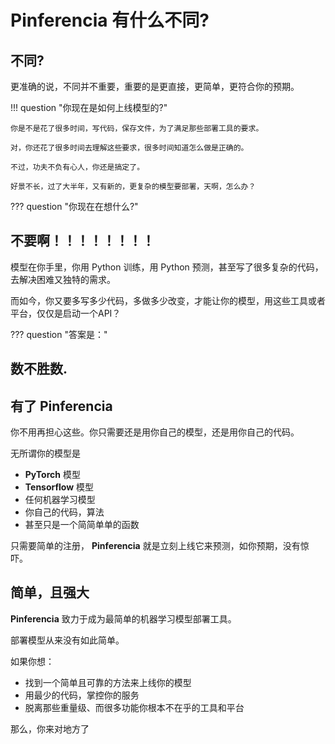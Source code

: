 # **Pinferencia** 有什么不同?

## 不同?

更准确的说，不同并不重要，重要的是更直接，更简单，更符合你的预期。

!!! question "你现在是如何上线模型的?"

    你是不是花了很多时间，写代码，保存文件，为了满足那些部署工具的要求。

    对，你还花了很多时间去理解这些要求，很多时间知道怎么做是正确的。

    不过，功夫不负有心人，你还是搞定了。

    好景不长，过了大半年，又有新的，更复杂的模型要部署，天啊，怎么办？

??? question "你现在在想什么?"
    <h2>**不要啊！！！！！！！！**</h2>

模型在你手里，你用 Python 训练，用 Python 预测，甚至写了很多复杂的代码，去解决困难又独特的需求。

而如今，你又要多写多少代码，多做多少改变，才能让你的模型，用这些工具或者平台，仅仅是启动一个API？

??? question "答案是："
    <h2>**数不胜数**.</h2>


## 有了 **Pinferencia**

你不用再担心这些。你只需要还是用你自己的模型，还是用你自己的代码。

无所谓你的模型是
- **PyTorch** 模型
- **Tensorflow** 模型
- 任何机器学习模型
- 你自己的代码，算法
- 甚至只是一个简简单单的函数

只需要简单的注册， **Pinferencia** 就是立刻上线它来预测，如你预期，没有惊吓。

## 简单，且强大

**Pinferencia** 致力于成为最简单的机器学习模型部署工具。

部署模型从来没有如此简单。

如果你想：

- 找到一个简单且可靠的方法来上线你的模型
- 用最少的代码，掌控你的服务
- 脱离那些重量级、而很多功能你根本不在乎的工具和平台

那么，你来对地方了
